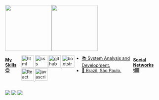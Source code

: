 <!-- ## Heyy! 👋🏽 -->

<!-- ### I'm Bruno Soares 👨🏿‍💻
 -->
<div>
    <a href="https://github.com/brunoss18" style="display: flex">
    <img sytle="display: inline_block" height="150em" src="https://github-readme-stats.vercel.app/api?username=brunoss18&show_icons=true&theme=buefy&include_all_commits=true&count_private=true"/>
    <img sytle="display: inline_block" height="150em" src="https://github-readme-stats.vercel.app/api/top-langs/?username=brunoss18&layout=compact&langs_count=7&theme=buefy"/>
</div>
 

 
 
#### My Skills 😉

<img src="https://cdn.jsdelivr.net/gh/devicons/devicon/icons/html5/html5-plain.svg" alt="html" width="40" height="40" style="max-width:100%;"></img>
<img src="https://cdn.jsdelivr.net/gh/devicons/devicon/icons/css3/css3-plain.svg" alt="css" width="40" height="40" style="max-width:100%;"></img>
<img src="https://cdn.icon-icons.com/icons2/936/PNG/512/github-logo_icon-icons.com_73546.png" alt="github" width="40" height="40" style="max-width:100%;"></img>
<img src="https://cdn.icon-icons.com/icons2/2415/PNG/512/bootstrap_plain_logo_icon_146619.png" alt="bootstrap" width="40" height="40" style="max-width:100%;"></img>
<img src="https://cdn.icon-icons.com/icons2/2107/PNG/512/file_type_reactjs_icon_130205.png" alt="React" width="40" height="40" style="max-width:100%;"></img>
<img src="https://cdn.jsdelivr.net/gh/devicons/devicon/icons/javascript/javascript-plain.svg" alt="javascript" width="40" height="40" style="max-width:100%;"></img>


<!-- #### Learning 💡 -->


- 📚 System Analysis and Development.
- 📍 Brazil, São Paulo.

#### Social Networks 👇🏽


   <a href="https://www.instagram.com/brunxsb/" target="_blank"><img src="https://img.shields.io/badge/-Bruno%20Soares-6633cc?style=flat-square&logo=instagram&logoColor=white" target="_blank"></a> 
   <a href="mailto:brunoss.contato@gmail.com" target="_blank"><img src="https://img.shields.io/badge/-brunoss.contato@gmail.com-6633cc?style=flat-square&logo=Gmail&logoColor=white" target="_blank"></a> 
<a href="https://www.linkedin.com/in/brunoss18/" target="_blank"><img src="https://img.shields.io/badge/-Bruno%20Soares-6633cc?style=flat-square&logo=Linkedin&logoColor=white" target="_blank"></a>

